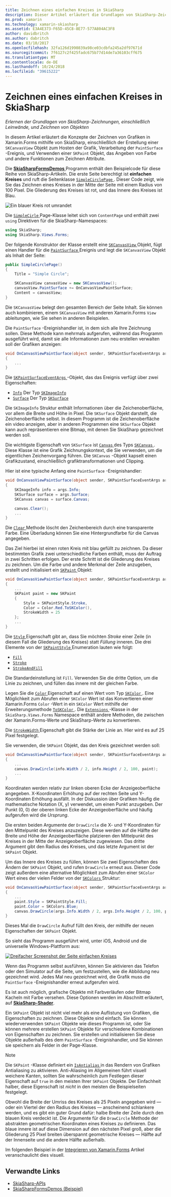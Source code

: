 ```yaml
---
title: Zeichnen eines einfachen Kreises in SkiaSharp
description: Dieser Artikel erläutert die Grundlagen von SkiaSharp-Zeichnung, einschließlich Leinwände und Paint-Objekte in Xamarin.Forms-Anwendungen, und dies mit Beispielcode wird veranschaulicht.
ms.prod: xamarin
ms.technology: xamarin-skiasharp
ms.assetid: E3A4E373-F65D-45C8-8E77-577A804AC3F8
author: davidbritch
ms.author: dabritch
ms.date: 03/10/2017
ms.openlocfilehash: 32fa126d1990839a98ce03cdbfa245a2df97671d
ms.sourcegitcommit: 7f6127c2f425fadc675b77d14de7a36103cff675
ms.translationtype: MT
ms.contentlocale: de-DE
ms.lasthandoff: 10/24/2018
ms.locfileid: "39615222"
---
```

# <a name="drawing-a-simple-circle-in-skiasharp"></a>Zeichnen eines einfachen Kreises in SkiaSharp

_Erlernen der Grundlagen von SkiaSharp-Zeichnungen, einschließlich Leinwände, und Zeichnen von Objekten_

In diesem Artikel erläutert die Konzepte der Zeichnen von Grafiken in Xamarin.Forms mithilfe von SkiaSharp, einschließlich der Erstellung einer `SKCanvasView` Objekt zum Hosten der Grafik, Verarbeitung der `PaintSurface` -Ereignis, und Verwenden einer `SKPaint` Objekt, das Angeben von Farbe und andere Funktionen zum Zeichnen Attribute.

Die [ **SkiaSharpFormsDemos** ](https://developer.xamarin.com/samples/xamarin-forms/SkiaSharpForms/Demos/) Programm enthält den Beispielcode für diese Reihe von SkiaSharp-Artikeln. Die erste Seite berechtigt ist **einfachen Kreises** und ruft die Seitenklasse [ `SimpleCirclePage` ](https://github.com/xamarin/xamarin-forms-samples/blob/master/SkiaSharpForms/Demos/Demos/SkiaSharpFormsDemos/Basics/SimpleCirclePage.cs). Dieser Code zeigt, wie Sie das Zeichnen eines Kreises in der Mitte der Seite mit einem Radius von 100 Pixel. Die Gliederung des Kreises ist rot, und das Innere des Kreises ist Blau.

![](circle-images/circleexample.png "Ein blauer Kreis rot umrandet")

Die [ `SimpleCirle` ](https://github.com/xamarin/xamarin-forms-samples/blob/master/SkiaSharpForms/Demos/Demos/SkiaSharpFormsDemos/Basics/SimpleCirclePage.cs) Page-Klasse leitet sich von `ContentPage` und enthält zwei `using` Direktiven für die SkiaSharp-Namespaces:

```csharp
using SkiaSharp;
using SkiaSharp.Views.Forms;
```

Der folgende Konstruktor der Klasse erstellt eine [ `SKCanvasView` ](xref:SkiaSharp.Views.Forms.SKCanvasView) Objekt, fügt einen Handler für die [ `PaintSurface` ](xref:SkiaSharp.Views.Forms.SKCanvasView.PaintSurface) Ereignis und legt die `SKCanvasView` Objekt als Inhalt der Seite:

```csharp
public SimpleCirclePage()
{
    Title = "Simple Circle";

    SKCanvasView canvasView = new SKCanvasView();
    canvasView.PaintSurface += OnCanvasViewPaintSurface;
    Content = canvasView;
}
```

Die `SKCanvasView` belegt den gesamten Bereich der Seite Inhalt. Sie können auch kombinieren, einem `SKCanvasView` mit anderen Xamarin.Forms `View` ableitungen, wie Sie sehen in anderen Beispielen.

Die `PaintSurface` -Ereignishandler ist, in dem sich alle Ihre Zeichnung sollen. Diese Methode kann mehrmals aufgerufen, während das Programm ausgeführt wird, damit sie alle Informationen zum neu erstellen verwalten soll der Grafiken anzeigen:

```csharp
void OnCanvasViewPaintSurface(object sender, SKPaintSurfaceEventArgs args)
{
    ...
}

```

Die [ `SKPaintSurfaceEventArgs` ](xref:SkiaSharp.Views.Forms.SKPaintSurfaceEventArgs) -Objekt, das das Ereignis verfügt über zwei Eigenschaften:

- [`Info`](xref:SkiaSharp.Views.Forms.SKPaintSurfaceEventArgs.Info) Der Typ [`SKImageInfo`](xref:SkiaSharp.SKImageInfo)
- [`Surface`](xref:SkiaSharp.Views.Forms.SKPaintSurfaceEventArgs.Surface) Der Typ [`SKSurface`](xref:SkiaSharp.SKSurface)

Die `SKImageInfo` Struktur enthält Informationen über die Zeichenoberfläche, vor allem die Breite und Höhe in Pixel. Die `SKSurface` Objekt darstellt, die Zeichenoberfläche selbst. In diesem Programm ist die Zeichenoberfläche ein video anzeigen, aber in anderen Programmen eine `SKSurface` Objekt kann auch repräsentieren eine Bitmap, mit denen Sie SkiaSharp gezeichnet werden soll.

Die wichtigste Eigenschaft von `SKSurface` ist [ `Canvas` ](xref:SkiaSharp.SKSurface.Canvas) des Typs [ `SKCanvas` ](xref:SkiaSharp.SKCanvas). Diese Klasse ist eine Grafik Zeichnungskontext, die Sie verwenden, um die eigentlichen Zeichenvorgang führen. Die `SKCanvas` -Objekt kapselt einen Grafikzustand, einschließlich grafiktransformationen und Clipping.

Hier ist eine typische Anfang eine `PaintSurface` -Ereignishandler:

```csharp
void OnCanvasViewPaintSurface(object sender, SKPaintSurfaceEventArgs args)
{
    SKImageInfo info = args.Info;
    SKSurface surface = args.Surface;
    SKCanvas canvas = surface.Canvas;

    canvas.Clear();
    ...
}

```

Die [ `Clear` ](xref:SkiaSharp.SKCanvas.Clear) Methode löscht den Zeichenbereich durch eine transparente Farbe. Eine Überladung können Sie eine Hintergrundfarbe für die Canvas angegeben.

Das Ziel hierbei ist einen roten Kreis mit blau gefüllt zu zeichnen. Da dieser bestimmten Grafik zwei unterschiedliche Farben enthält, muss der Auftrag in zwei Schritten erfolgen. Der erste Schritt ist die Gliederung des Kreises zu zeichnen. Um die Farbe und andere Merkmal der Zeile anzugeben, erstellt und initialisiert ein [ `SKPaint` ](xref:SkiaSharp.SKPaint) Objekt:

```csharp
void OnCanvasViewPaintSurface(object sender, SKPaintSurfaceEventArgs args)
{
    ...
    SKPaint paint = new SKPaint
    {
        Style = SKPaintStyle.Stroke,
        Color = Color.Red.ToSKColor(),
        StrokeWidth = 25
    };
    ...
}
```

Die [ `Style` ](xref:SkiaSharp.SKPaint.Style) Eigenschaft gibt an, dass Sie möchten *Stroke* einer Zeile (in diesem Fall die Gliederung des Kreises) statt *Füllung* inneren. Die drei Elemente von der [ `SKPaintStyle` ](xref:SkiaSharp.SKPaintStyle) Enumeration lauten wie folgt:

- [`Fill`](xref:SkiaSharp.SKPaintStyle.Fill)
- [`Stroke`](xref:SkiaSharp.SKPaintStyle.Stroke)
- [`StrokeAndFill`](xref:SkiaSharp.SKPaintStyle.StrokeAndFill)

Die Standardeinstellung ist `Fill`. Verwenden Sie die dritte Option, um die Linie zu zeichnen, und füllen das innere mit der gleichen Farbe.

Legen Sie die [ `Color` ](xref:SkiaSharp.SKPaint.Color) Eigenschaft auf einen Wert vom Typ [ `SKColor` ](xref:SkiaSharp.SKColor). Eine Möglichkeit zum Abrufen einer `SKColor` Wert ist das Konvertieren einer Xamarin.Forms `Color` -Wert in ein `SKColor` Wert mithilfe der Erweiterungsmethode [ `ToSKColor` ](SkiaSharp.Views.Forms.Extensions.ToSKColor*). Die [ `Extensions` ](xref:SkiaSharp.Views.Forms.Extensions) -Klasse in der `SkiaSharp.Views.Forms` Namespace enthält andere Methoden, die zwischen der Xamarin.Forms-Werte und SkiaSharp-Werte zu konvertieren.

Die [ `StrokeWidth` ](xref:SkiaSharp.SKPaint.StrokeWidth) Eigenschaft gibt die Stärke der Linie an. Hier wird es auf 25 Pixel festgelegt.

Sie verwenden, die `SKPaint` Objekt, das den Kreis gezeichnet werden soll:

```csharp
void OnCanvasViewPaintSurface(object sender, SKPaintSurfaceEventArgs args)
{
    ...
    canvas.DrawCircle(info.Width / 2, info.Height / 2, 100, paint);
    ...
}
```

Koordinaten werden relativ zur linken oberen Ecke der Anzeigeoberfläche angegeben. X-Koordinaten Erhöhung auf der rechten Seite und Y-Koordinaten Erhöhung ausfällt. In der Diskussion über Grafiken häufig die mathematische Notation (X, y) verwendet, um einen Punkt anzugeben. Der Punkt (0, 0) der oberen linken Ecke der Anzeigeoberfläche und häufig aufgerufen wird die *Ursprung*.

Die ersten beiden Argumente der `DrawCircle` die X- und Y-Koordinaten für den Mittelpunkt des Kreises anzuzeigen. Diese werden auf die Hälfte der Breite und Höhe der Anzeigeoberfläche platzieren den Mittelpunkt des Kreises in der Mitte der Anzeigeoberfläche zugewiesen. Das dritte Argument gibt den Radius des Kreises, und das letzte Argument ist der `SKPaint` Objekt.

Um das Innere des Kreises zu füllen, können Sie zwei Eigenschaften des Ändern der `SKPaint` Objekt, und rufen `DrawCircle` erneut aus. Dieser Code zeigt außerdem eine alternative Möglichkeit zum Abrufen einer `SKColor` Wert eines der vielen Felder von der [ `SKColors` ](xref:SkiaSharp.SKColors) Struktur:

```csharp
void OnCanvasViewPaintSurface(object sender, SKPaintSurfaceEventArgs args)
{
    ...
    paint.Style = SKPaintStyle.Fill;
    paint.Color = SKColors.Blue;
    canvas.DrawCircle(args.Info.Width / 2, args.Info.Height / 2, 100, paint);
}
```
Dieses Mal die `DrawCircle` Aufruf füllt den Kreis, der mithilfe der neuen Eigenschaften der `SKPaint` Objekt.

So sieht das Programm ausgeführt wird, unter iOS, Android und die universelle Windows-Plattform aus:

[![](circle-images/simplecircle-small.png "Dreifacher Screenshot der Seite einfachen Kreises")](circle-images/simplecircle-large.png#lightbox "dreifachen Screenshot der Seite einfachen Kreises")

Wenn das Programm selbst ausführen, können Sie aktivieren das Telefon oder den Simulator auf die Seite, um festzustellen, wie die Abbildung neu gezeichnet wird. Jedes Mal neu gezeichnet wird, die Grafik muss die `PaintSurface` -Ereignishandler erneut aufgerufen wird.

Es ist auch möglich, grafische Objekte mit Farbverläufen oder Bitmap Kacheln mit Farbe versehen. Diese Optionen werden im Abschnitt erläutert, auf [ **SkiaSharp-Shader**](../effects/shaders/index.md).

Ein `SKPaint` Objekt ist nicht viel mehr als eine Auflistung von Grafiken, die Eigenschaften zu zeichnen. Diese Objekte sind einfach. Sie können wiederverwenden `SKPaint` Objekte wie dieses Programm ist, oder Sie können mehrere erstellen `SKPaint` Objekte für verschiedene Kombinationen von Eigenschaften zu zeichnen. Sie erstellen und initialisieren Sie diese Objekte außerhalb des dem `PaintSurface` -Ereignishandler, und Sie können sie speichern als Felder in der Page-Klasse.

> [!NOTE]
> Die `SKPaint` -Klasse definiert ein [ `IsAntialias` ](xref:SkiaSharp.SKPaint.IsAntialias) in das Rendern von Grafiken Antialiasing zu aktivieren. Anti-Aliasing im Allgemeinen führt visuell weichere Kanten, sollten Sie wahrscheinlich zum Festlegen dieser Eigenschaft auf `true` in den meisten Ihrer `SKPaint` Objekte. Der Einfachheit halber, diese Eigenschaft ist _nicht_ in den meisten die Beispielseiten festgelegt.

Obwohl die Breite der Umriss des Kreises als 25 Pixeln angegeben wird &mdash; oder ein Viertel der den Radius des Kreises &mdash; anscheinend schlankere werden, und es gibt ein guter Grund dafür: halbe Breite der Zeile durch den blauen Kreis verdeckt ist. Die Argumente für die `DrawCircle` Methode der abstrakten geometrischen Koordinaten eines Kreises zu definieren. Das blaue innere ist auf diese Dimension auf den nächsten Pixel groß, aber die Gliederung 25 Pixel breiten überspannt geometrische Kreises &mdash; Hälfte auf der Innenseite und die andere Hälfte außerhalb.

Im folgenden Beispiel in der [Integrieren von Xamarin.Forms](~/xamarin-forms/user-interface/graphics/skiasharp/basics/integration.md) Artikel veranschaulicht dies visuell.


## <a name="related-links"></a>Verwandte Links

- [SkiaSharp-APIs](https://docs.microsoft.com/dotnet/api/skiasharp)
- [SkiaSharpFormsDemos (Beispiel)](https://developer.xamarin.com/samples/xamarin-forms/SkiaSharpForms/Demos/)

